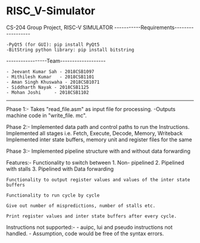 # RISC_V-Simulator
CS-204 Group Project, RISC-V SIMULATOR
-----------Requirements------------------

	-PyQt5 (for GUI): pip install PyQt5
	-BitString python library: pip install bitstring 

-----------------Team-------------------

	- Jeevant Kumar Sah - 2018CSB1097
	- Mithilesh Kumar   - 2018CSB1101
	- Aman Singh Khuswaha - 2018CSB1071
	- Siddharth Nayak - 2018CSB1125
	- Mohan Joshi     - 2018CSB1102

---------------------------------------
Phase 1:-
Takes "read_file.asm" as input
	 file for processing.
	-Outputs machine code in "write_file.
	 mc".

Phase 2:-
Implemented data path and control paths to run the Instructions.
Implemented all stages i.e. Fetch, Execute, Decode, Memory, Writeback
Implemented inter state buffers, memory unit and register files for the same

Phase 3:-
Implemented pipeline structure with and without data forwarding

Features:-
    Functionality to switch between 
        1. Non- pipelined
        2. Pipelined with stalls
        3. Pipelined with Data forwarding
    
    Functionality to output register values and values of the inter state buffers

    Functionality to run cycle by cycle

    Give out number of mispredictions, number of stalls etc.

    Print register values and inter state buffers after every cycle.

Instructions not supported:-
    - auipc, lui and pseudo instructions not handled.
    - Assumption, code would be free of the syntax errors.

